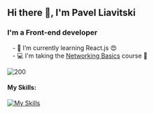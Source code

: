 ## Hi there 👋, I'm Pavel Liavitski
### I'm a Front-end developer
&nbsp;&nbsp; - 🌱 I’m currently learning React.js 😍
<br />
&nbsp;&nbsp; - 💻 I'm taking the [Networking Basics](https://skillsforall.com/course/networking-basics) course 📶


![200](https://www.codewars.com/users/liavitski/badges/small)
#### My Skills:
[![My Skills](https://skills.thijs.gg/icons?i=html,css,styledcomponents,js,react,figma,vscode&theme=dark)](#)
